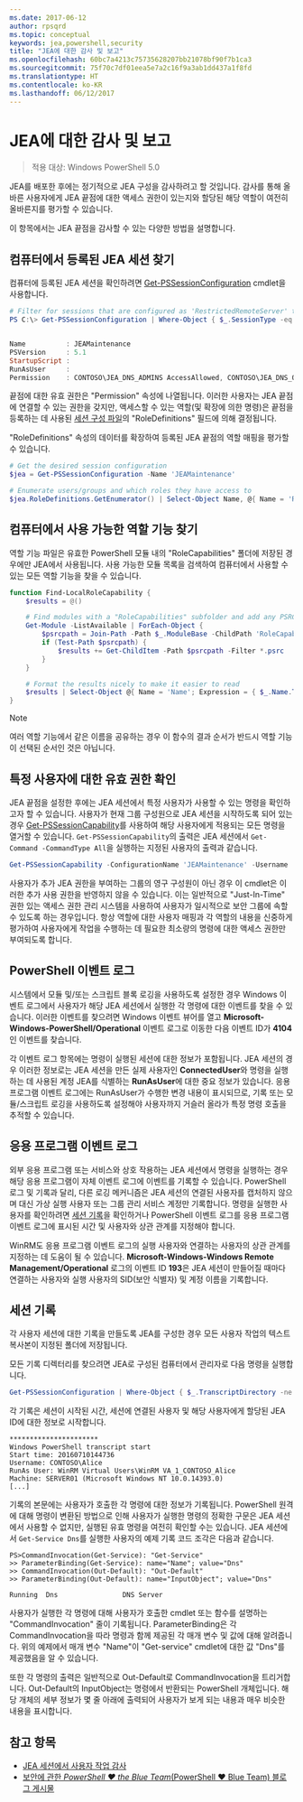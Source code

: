 ```yaml
---
ms.date: 2017-06-12
author: rpsqrd
ms.topic: conceptual
keywords: jea,powershell,security
title: "JEA에 대한 감사 및 보고"
ms.openlocfilehash: 60bc7a4213c75735628207bb21078bf90f7b1ca3
ms.sourcegitcommit: 75f70c7df01eea5e7a2c16f9a3ab1dd437a1f8fd
ms.translationtype: HT
ms.contentlocale: ko-KR
ms.lasthandoff: 06/12/2017
---
```

<a id="auditing-and-reporting-on-jea" class="xliff"></a>
# JEA에 대한 감사 및 보고

> 적용 대상: Windows PowerShell 5.0

JEA를 배포한 후에는 정기적으로 JEA 구성을 감사하려고 할 것입니다.
감사를 통해 올바른 사용자에게 JEA 끝점에 대한 액세스 권한이 있는지와 할당된 해당 역할이 여전히 올바른지를 평가할 수 있습니다.

이 항목에서는 JEA 끝점을 감사할 수 있는 다양한 방법을 설명합니다.

<a id="find-registered-jea-sessions-on-a-machine" class="xliff"></a>
## 컴퓨터에서 등록된 JEA 세션 찾기

컴퓨터에 등록된 JEA 세션을 확인하려면 [Get-PSSessionConfiguration](https://msdn.microsoft.com/en-us/powershell/reference/5.1/microsoft.powershell.core/get-pssessionconfiguration) cmdlet을 사용합니다.

```powershell
# Filter for sessions that are configured as 'RestrictedRemoteServer' to find JEA-like session configurations
PS C:\> Get-PSSessionConfiguration | Where-Object { $_.SessionType -eq 'RestrictedRemoteServer' }


Name          : JEAMaintenance
PSVersion     : 5.1
StartupScript :
RunAsUser     :
Permission    : CONTOSO\JEA_DNS_ADMINS AccessAllowed, CONTOSO\JEA_DNS_OPERATORS AccessAllowed, CONTOSO\JEA_DNS_AUDITORS AccessAllowed
```

끝점에 대한 유효 권한은 "Permission" 속성에 나열됩니다.
이러한 사용자는 JEA 끝점에 연결할 수 있는 권한을 갖지만, 액세스할 수 있는 역할(및 확장에 의한 명령)은 끝점을 등록하는 데 사용된 [세션 구성 파일](session-configurations.md)의 "RoleDefinitions" 필드에 의해 결정됩니다.

"RoleDefinitions" 속성의 데이터를 확장하여 등록된 JEA 끝점의 역할 매핑을 평가할 수 있습니다.

```powershell
# Get the desired session configuration
$jea = Get-PSSessionConfiguration -Name 'JEAMaintenance'

# Enumerate users/groups and which roles they have access to
$jea.RoleDefinitions.GetEnumerator() | Select-Object Name, @{ Name = 'Role Capabilities'; Expression = { $_.Value.RoleCapabilities } }
```

<a id="find-available-role-capabilities-on-the-machine" class="xliff"></a>
## 컴퓨터에서 사용 가능한 역할 기능 찾기

역할 기능 파일은 유효한 PowerShell 모듈 내의 "RoleCapabilities" 폴더에 저장된 경우에만 JEA에서 사용됩니다.
사용 가능한 모듈 목록을 검색하여 컴퓨터에서 사용할 수 있는 모든 역할 기능을 찾을 수 있습니다.

```powershell
function Find-LocalRoleCapability {
    $results = @()

    # Find modules with a "RoleCapabilities" subfolder and add any PSRC files to the result set
    Get-Module -ListAvailable | ForEach-Object {
        $psrcpath = Join-Path -Path $_.ModuleBase -ChildPath 'RoleCapabilities'
        if (Test-Path $psrcpath) {
            $results += Get-ChildItem -Path $psrcpath -Filter *.psrc
        }
    }

    # Format the results nicely to make it easier to read
    $results | Select-Object @{ Name = 'Name'; Expression = { $_.Name.TrimEnd('.psrc') }}, @{ Name = 'Path'; Expression = { $_.FullName }} | Sort-Object Name
}
```

> [!NOTE]
> 여러 역할 기능에서 같은 이름을 공유하는 경우 이 함수의 결과 순서가 반드시 역할 기능이 선택된 순서인 것은 아닙니다.

<a id="check-effective-rights-for-a-specific-user" class="xliff"></a>
## 특정 사용자에 대한 유효 권한 확인

JEA 끝점을 설정한 후에는 JEA 세션에서 특정 사용자가 사용할 수 있는 명령을 확인하고자 할 수 있습니다.
사용자가 현재 그룹 구성원으로 JEA 세션을 시작하도록 되어 있는 경우 [Get-PSSessionCapability](https://msdn.microsoft.com/powershell/reference/5.1/microsoft.powershell.core/Get-PSSessionCapability)를 사용하여 해당 사용자에게 적용되는 모든 명령을 열거할 수 있습니다.
`Get-PSSessionCapability`의 출력은 JEA 세션에서 `Get-Command -CommandType All`을 실행하는 지정된 사용자의 출력과 같습니다.

```powershell
Get-PSSessionCapability -ConfigurationName 'JEAMaintenance' -Username 'CONTOSO\Alice'
```

사용자가 추가 JEA 권한을 부여하는 그룹의 영구 구성원이 아닌 경우 이 cmdlet은 이러한 추가 사용 권한을 반영하지 않을 수 있습니다.
이는 일반적으로 "Just-In-Time" 권한 있는 액세스 권한 관리 시스템을 사용하여 사용자가 일시적으로 보안 그룹에 속할 수 있도록 하는 경우입니다.
항상 역할에 대한 사용자 매핑과 각 역할의 내용을 신중하게 평가하여 사용자에게 작업을 수행하는 데 필요한 최소량의 명령에 대한 액세스 권한만 부여되도록 합니다.

<a id="powershell-event-logs" class="xliff"></a>
## PowerShell 이벤트 로그

시스템에서 모듈 및/또는 스크립트 블록 로깅을 사용하도록 설정한 경우 Windows 이벤트 로그에서 사용자가 해당 JEA 세션에서 실행한 각 명령에 대한 이벤트를 찾을 수 있습니다.
이러한 이벤트를 찾으려면 Windows 이벤트 뷰어를 열고 **Microsoft-Windows-PowerShell/Operational** 이벤트 로그로 이동한 다음 이벤트 ID가 **4104**인 이벤트를 찾습니다.

각 이벤트 로그 항목에는 명령이 실행된 세션에 대한 정보가 포함됩니다.
JEA 세션의 경우 이러한 정보로는 JEA 세션을 만든 실제 사용자인 **ConnectedUser**와 명령을 실행하는 데 사용된 계정 JEA를 식별하는 **RunAsUser**에 대한 중요 정보가 있습니다.
응용 프로그램 이벤트 로그에는 RunAsUser가 수행한 변경 내용이 표시되므로, 기록 또는 모듈/스크립트 로깅을 사용하도록 설정해야 사용자까지 거슬러 올라가 특정 명령 호출을 추적할 수 있습니다.

<a id="application-event-logs" class="xliff"></a>
## 응용 프로그램 이벤트 로그

외부 응용 프로그램 또는 서비스와 상호 작용하는 JEA 세션에서 명령을 실행하는 경우 해당 응용 프로그램이 자체 이벤트 로그에 이벤트를 기록할 수 있습니다.
PowerShell 로그 및 기록과 달리, 다른 로깅 메커니즘은 JEA 세션의 연결된 사용자를 캡처하지 않으며 대신 가상 실행 사용자 또는 그룹 관리 서비스 계정만 기록합니다.
명령을 실행한 사용자를 확인하려면 [세션 기록](#session-transcripts)을 확인하거나 PowerShell 이벤트 로그를 응용 프로그램 이벤트 로그에 표시된 시간 및 사용자와 상관 관계를 지정해야 합니다.

WinRM도 응용 프로그램 이벤트 로그의 실행 사용자와 연결하는 사용자의 상관 관계를 지정하는 데 도움이 될 수 있습니다.
**Microsoft-Windows-Windows Remote Management/Operational** 로그의 이벤트 ID **193**은 JEA 세션이 만들어질 때마다 연결하는 사용자와 실행 사용자의 SID(보안 식별자) 및 계정 이름을 기록합니다.

<a id="session-transcripts" class="xliff"></a>
## 세션 기록

각 사용자 세션에 대한 기록을 만들도록 JEA를 구성한 경우 모든 사용자 작업의 텍스트 복사본이 지정된 폴더에 저장됩니다.

모든 기록 디렉터리를 찾으려면 JEA로 구성된 컴퓨터에서 관리자로 다음 명령을 실행합니다.

```powershell
Get-PSSessionConfiguration | Where-Object { $_.TranscriptDirectory -ne $null } | Format-Table Name, TranscriptDirectory
```

각 기록은 세션이 시작된 시간, 세션에 연결된 사용자 및 해당 사용자에게 할당된 JEA ID에 대한 정보로 시작합니다.

```
**********************
Windows PowerShell transcript start
Start time: 20160710144736
Username: CONTOSO\Alice
RunAs User: WinRM Virtual Users\WinRM VA_1_CONTOSO_Alice
Machine: SERVER01 (Microsoft Windows NT 10.0.14393.0)
[...]
```

기록의 본문에는 사용자가 호출한 각 명령에 대한 정보가 기록됩니다.
PowerShell 원격에 대해 명령이 변환된 방법으로 인해 사용자가 실행한 명령의 정확한 구문은 JEA 세션에서 사용할 수 없지만, 실행된 유효 명령을 여전히 확인할 수는 있습니다.
JEA 세션에서 `Get-Service Dns`를 실행한 사용자의 예제 기록 코드 조각은 다음과 같습니다.

```
PS>CommandInvocation(Get-Service): "Get-Service"
>> ParameterBinding(Get-Service): name="Name"; value="Dns"
>> CommandInvocation(Out-Default): "Out-Default"
>> ParameterBinding(Out-Default): name="InputObject"; value="Dns"

Running  Dns                DNS Server
```

사용자가 실행한 각 명령에 대해 사용자가 호출한 cmdlet 또는 함수를 설명하는 "CommandInvocation" 줄이 기록됩니다.
ParameterBinding은 각 CommandInvocation을 따라 명령과 함께 제공된 각 매개 변수 및 값에 대해 알려줍니다.
위의 예제에서 매개 변수 "Name"이 "Get-service" cmdlet에 대한 값 "Dns"를 제공했음을 알 수 있습니다.

또한 각 명령의 출력은 일반적으로 Out-Default로 CommandInvocation을 트리거합니다. Out-Default의 InputObject는 명령에서 반환되는 PowerShell 개체입니다.
해당 개체의 세부 정보가 몇 줄 아래에 출력되어 사용자가 보게 되는 내용과 매우 비슷한 내용을 표시합니다.

<a id="see-also" class="xliff"></a>
## 참고 항목

- [JEA 세션에서 사용자 작업 감사](audit-and-report.md)
- [보안에 관한 *PowerShell ♥ the Blue Team*(PowerShell ♥ Blue Team) 블로그 게시물](https://blogs.msdn.microsoft.com/powershell/2015/06/09/powershell-the-blue-team/)

